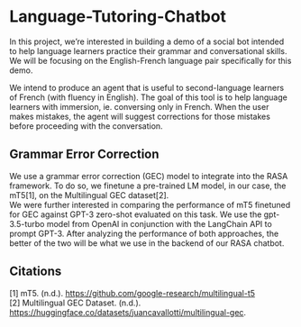 # Language-Tutoring-Chatbot
In this project, we’re interested in building a demo of a social bot intended to help language learners practice their grammar and conversational skills. We will be focusing on the English-French language pair specifically for this demo.

We intend to produce an agent that is useful to second-language learners of French (with fluency in English). The goal of this tool is to help language learners with immersion, ie. conversing only in French. When the user makes mistakes, the agent will suggest corrections for those mistakes before proceeding with the conversation.

## Grammar Error Correction

We use a grammar error correction (GEC) model to integrate into the RASA framework. To do so, we finetune a pre-trained LM model, in our case, the mT5[1], on the Multilingual GEC dataset[2]. \
We were further interested in comparing the performance of mT5 finetuned for GEC against GPT-3 zero-shot evaluated on this task. We use the gpt-3.5-turbo model from OpenAI in conjunction with the LangChain API to prompt GPT-3. After analyzing the performance of both approaches, the better of the two will be what we use in the backend of our RASA chatbot.

## Citations

[1] mT5. (n.d.). https://github.com/google-research/multilingual-t5 \
[2] Multilingual GEC Dataset. (n.d.). https://huggingface.co/datasets/juancavallotti/multilingual-gec.
